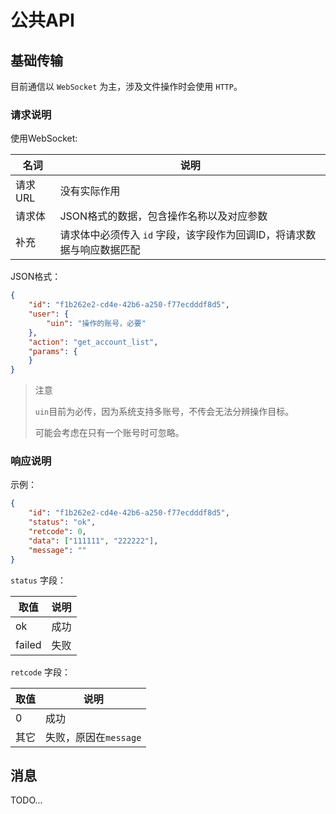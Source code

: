 # 公共API

## 基础传输

目前通信以 `WebSocket` 为主，涉及文件操作时会使用 `HTTP`。

### 请求说明

使用WebSocket:

| 名词 | 说明 |
|---|---|
| 请求URL | 没有实际作用 |
| 请求体 | JSON格式的数据，包含操作名称以及对应参数 |
| 补充 | 请求体中必须传入 `id` 字段，该字段作为回调ID，将请求数据与响应数据匹配 |

JSON格式：

```JSON
{
    "id": "f1b262e2-cd4e-42b6-a250-f77ecdddf8d5",
    "user": {
        "uin": "操作的账号，必要"
    },
    "action": "get_account_list",
    "params": {
    }
}
```

> 注意
>  
> `uin`目前为必传，因为系统支持多账号，不传会无法分辨操作目标。
> 
> 可能会考虑在只有一个账号时可忽略。

### 响应说明

示例：

```JSON
{
    "id": "f1b262e2-cd4e-42b6-a250-f77ecdddf8d5",
    "status": "ok",
    "retcode": 0,
    "data": ["111111", "222222"],
    "message": ""
}
```

`status` 字段：

| 取值 | 说明 |
|-----|------|
| ok | 成功 |
| failed | 失败 |

`retcode` 字段：

| 取值 | 说明 |
|------|------|
| 0 | 成功 |
| 其它 | 失败，原因在`message` |

## 消息

TODO...
